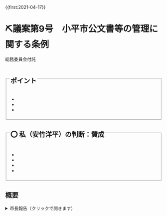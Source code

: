 {{first:2021-04-17}}

# ⛏️議案第9号　小平市公文書等の管理に関する条例

<i class="fa fa-gavel" aria-hidden="true"></i> 総務委員会付託

<fieldset class="point">
  <legend>
    <h2> ポイント </h2>
  </legend>
  <ul>
    <li class="chk"></li>
    <li class="chk"></li>
    <li class="chk"></li>
  </ul>
</fieldset>

<fieldset class="sanpi">
  <legend>
    <h2>⭕️ 私（安竹洋平）の判断：賛成 </h2>
  </legend>
  <ul>
    <li></li>
    <li class="ng"></li>
    <li class="ng"></li>
    <li class="ng"></li>
  </ul>
</fieldset>

## 概要

<details>
<summary>市長報告（クリックで開きます）</summary>

> 

</details>